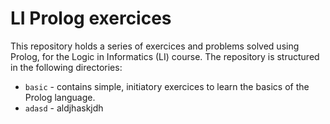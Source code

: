 # LI Prolog exercices

This repository holds a series of exercices and problems solved using Prolog, for the Logic in Informatics (LI) course. The repository is structured in the following directories:

* `basic` - contains simple, initiatory exercices to learn the basics of the Prolog language.
* `adasd` - aldjhaskjdh